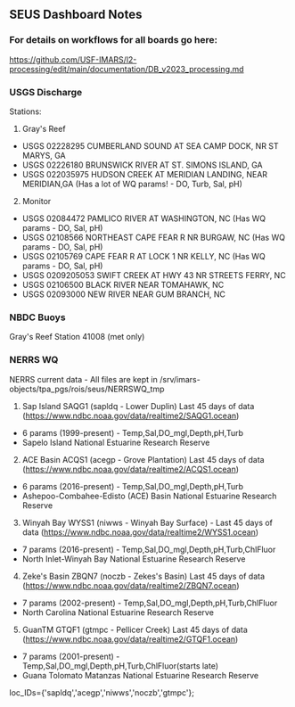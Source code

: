## SEUS Dashboard Notes    
### For details on workflows for all boards go here: 
https://github.com/USF-IMARS/l2-processing/edit/main/documentation/DB_v2023_processing.md

### USGS Discharge

Stations:
1. Gray's Reef
- USGS 02228295 CUMBERLAND SOUND AT SEA CAMP DOCK, NR ST MARYS, GA
- USGS 02226180 BRUNSWICK RIVER AT ST. SIMONS ISLAND, GA
- USGS 022035975 HUDSON CREEK AT MERIDIAN LANDING, NEAR MERIDIAN,GA (Has a lot of WQ params! - DO, Turb, Sal, pH)
2. Monitor
- USGS 02084472 PAMLICO RIVER AT WASHINGTON, NC (Has WQ params - DO, Sal, pH)
- USGS 02108566 NORTHEAST CAPE FEAR R NR BURGAW, NC  (Has WQ params - DO, Sal, pH)
- USGS 02105769 CAPE FEAR R AT LOCK 1 NR KELLY, NC (Has WQ params - DO, Sal, pH)
- USGS 0209205053 SWIFT CREEK AT HWY 43 NR STREETS FERRY, NC
- USGS 02106500 BLACK RIVER NEAR TOMAHAWK, NC
- USGS 02093000 NEW RIVER NEAR GUM BRANCH, NC

### NBDC Buoys
Gray's Reef
Station 41008 (met only)

### NERRS WQ
NERRS current data - All files are kept in /srv/imars-objects/tpa_pgs/rois/seus/NERRSWQ_tmp
1. Sap Island SAQG1 (sapldq - Lower Duplin) Last 45 days of data (https://www.ndbc.noaa.gov/data/realtime2/SAQG1.ocean)
  - 6 params (1999-present) - Temp,Sal,DO_mgl,Depth,pH,Turb
  - Sapelo Island National Estuarine Research Reserve
2. ACE Basin ACQS1 (acegp - Grove Plantation) Last 45 days of data (https://www.ndbc.noaa.gov/data/realtime2/ACQS1.ocean)
  - 6 params (2016-present) - Temp,Sal,DO_mgl,Depth,pH,Turb
  - Ashepoo-Combahee-Edisto (ACE) Basin National Estuarine Research Reserve
3. Winyah Bay WYSS1 (niwws - Winyah Bay Surface) - Last 45 days of data (https://www.ndbc.noaa.gov/data/realtime2/WYSS1.ocean)
  - 7 params (2016-present) - Temp,Sal,DO_mgl,Depth,pH,Turb,ChlFluor
  - North Inlet-Winyah Bay National Estuarine Research Reserve
4. Zeke's Basin ZBQN7 (noczb - Zekes's Basin) Last 45 days of data (https://www.ndbc.noaa.gov/data/realtime2/ZBQN7.ocean)
  - 7 params (2002-present) - Temp,Sal,DO_mgl,Depth,pH,Turb,ChlFluor
  - North Carolina National Estuarine Research Reserve
5. GuanTM GTQF1 (gtmpc - Pellicer Creek) Last 45 days of data (https://www.ndbc.noaa.gov/data/realtime2/GTQF1.ocean)
  - 7 params (2001-present) - Temp,Sal,DO_mgl,Depth,pH,Turb,ChlFluor(starts late)
  - Guana Tolomato Matanzas National Estuarine Research Reserve

loc_IDs={'sapldq','acegp','niwws','noczb','gtmpc'};


